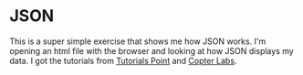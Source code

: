 JSON
===
This is a super simple exercise that shows me how JSON works. I'm opening an html file with the browser and looking at how JSON displays my data.
I got the tutorials from [Tutorials Point] and [Copter Labs].

[Tutorials Point]:http://www.tutorialspoint.com/json/json_quick_guide.htm
[Copter Labs]: http://www.copterlabs.com/blog/json-what-it-is-how-it-works-how-to-use-it/



